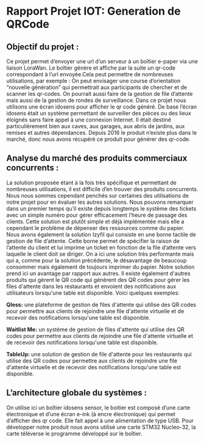 # Rapport Projet IOT:  Generation de QRCode

## Objectif du projet : 
Ce projet permet d’envoyer une url d’un serveur à un boîtier e-paper via une liaison LoraWan. Le boîtier génère et affiche par la suite un qr-code correspondant à l’url envoyée.Cela peut permettre de nombreuses utilisations, par exemple : On peut envisager une course d’orientation “nouvelle génération” qui permettrait aux participants de chercher et de scanner les qr-codes. On pourrait aussi faire de la gestion de file d’attente mais aussi de la gestion de rondes de surveillance.
Dans ce projet nous utilisons une écran idosens pour afficher le qr code généré. De base l’écran idosens était un système permettant de surveiller des pièces ou des lieux éloignés sans faire appel à une connexion Internet. Il était destiné particulièrement bien aux caves, aux garages, aux abris de jardins, aux remises et autres dépendances. Depuis 2016 le produit n’existe plus dans le marché, donc nous avons récupéré ce produit pour générer des qr-code. 

## Analyse du marché des produits commerciaux concurrents : 
La solution proposée étant à la fois très spécifique et permettant de nombreuses utilisations, il est difficile d’en trouver des produits concurrents. Nous nous sommes cependant penchés sur certaines des utilisations de notre projet pour en évaluer les autres solutions.
Nous pouvons remarquer dans un premier temps qu’il existe depuis longtemps le système des tickets avec un simple numéro pour gérer efficacement l’heure de passage des clients. Cette solution est plutôt simple et déjà implémentée mais elle a cependant le problème de dépenser des ressources comme du papier. Nous avons également la solution Izyfil qui consiste en une borne tactile de gestion de file d’attente. Cette borne permet de spécifier la raison de l’attente du client et lui imprime un ticket en fonction de la file d’attente vers laquelle le client doit se diriger. On a ici une solution très performante mais qui a, comme pour la solution précédente, le désavantage de beaucoup consommer mais également de toujours imprimer du papier. Notre solution prend ici un avantage par rapport aux autres.
Il existe également d'autres produits qui gèrent le QR code qui génèrent des QR codes pour gérer les files d'attente dans les restaurants et envoient des notifications aux utilisateurs lorsqu'une table est disponible. Voici quelques exemples:

**Qless:** une plateforme de gestion de files d'attente qui utilise des QR codes pour permettre aux clients de rejoindre une file d'attente virtuelle et de recevoir des notifications lorsqu'une table est disponible.


**Waitlist Me:** un système de gestion de files d'attente qui utilise des QR codes pour permettre aux clients de rejoindre une file d'attente virtuelle et de recevoir des notifications lorsqu'une table est disponible.


**TableUp:** une solution de gestion de file d'attente pour les restaurants qui utilise des QR codes pour permettre aux clients de rejoindre une file d'attente virtuelle et de recevoir des notifications lorsqu'une table est disponible.

## L’architecture globale du systèmes : 

On utilise ici un boîtier idosens sensor, le boitier est composé d’une carte électronique et d’une écran e-ink (à encre électronique) qui permet d’afficher des qr code. Elle fait appel à une alimentation de type USB. Pour développer notre produit nous avons utilisé une carte STM32 Nucleo-32, la carte téléverse le programme développé sur le boîtier.




